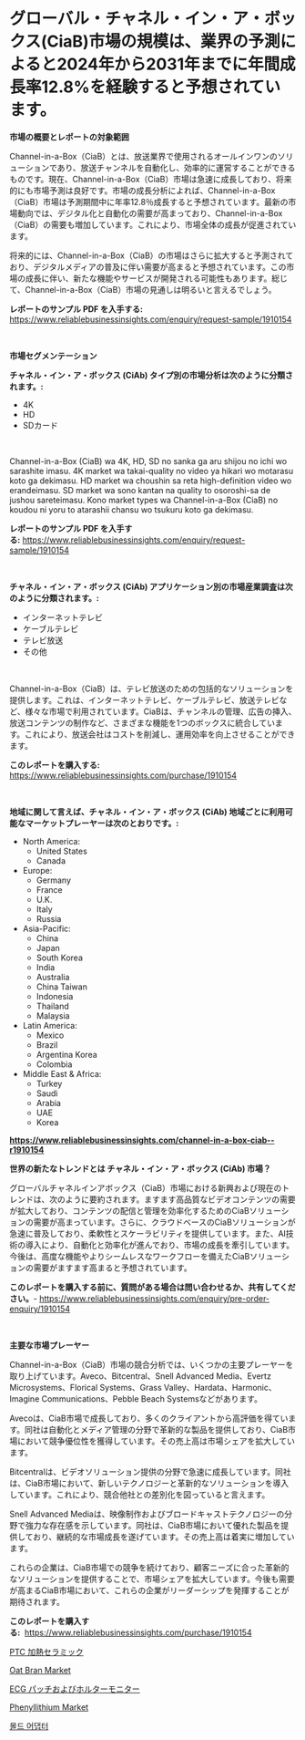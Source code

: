 <p><h1>グローバル・チャネル・イン・ア・ボックス(CiaB)市場の規模は、業界の予測によると2024年から2031年までに年間成長率12.8%を経験すると予想されています。</h1></p><p><strong>市場の概要とレポートの対象範囲</strong></p>
<p><p>Channel-in-a-Box（CiaB）とは、放送業界で使用されるオールインワンのソリューションであり、放送チャンネルを自動化し、効率的に運営することができるものです。現在、Channel-in-a-Box（CiaB）市場は急速に成長しており、将来的にも市場予測は良好です。市場の成長分析によれば、Channel-in-a-Box（CiaB）市場は予測期間中に年率12.8％成長すると予想されています。最新の市場動向では、デジタル化と自動化の需要が高まっており、Channel-in-a-Box（CiaB）の需要も増加しています。これにより、市場全体の成長が促進されています。</p><p>将来的には、Channel-in-a-Box（CiaB）の市場はさらに拡大すると予測されており、デジタルメディアの普及に伴い需要が高まると予想されています。この市場の成長に伴い、新たな機能やサービスが開発される可能性もあります。総じて、Channel-in-a-Box（CiaB）市場の見通しは明るいと言えるでしょう。</p></p>
<p><strong>レポートのサンプル PDF を入手する:</strong> <a href="https://www.reliablebusinessinsights.com/enquiry/request-sample/1910154">https://www.reliablebusinessinsights.com/enquiry/request-sample/1910154</a></p>
<p>&nbsp;</p>
<p><strong>市場セグメンテーション</strong></p>
<p><strong>チャネル・イン・ア・ボックス (CiAb) タイプ別の市場分析は次のように分類されます。:</strong></p>
<p><ul><li>4K</li><li>HD</li><li>SDカード</li></ul></p>
<p>&nbsp;</p>
<p><p>Channel-in-a-Box (CiaB) wa 4K, HD, SD no sanka ga aru shijou no ichi wo sarashite imasu. 4K market wa takai-quality no video ya hikari wo motarasu koto ga dekimasu. HD market wa choushin sa reta high-definition video wo erandeimasu. SD market wa sono kantan na quality to osoroshi-sa de jushou sareteimasu. Kono market types wa Channel-in-a-Box (CiaB) no koudou ni yoru to atarashii chansu wo tsukuru koto ga dekimasu.</p></p>
<p><strong>レポートのサンプル PDF を入手する:</strong>&nbsp;<a href="https://www.reliablebusinessinsights.com/enquiry/request-sample/1910154">https://www.reliablebusinessinsights.com/enquiry/request-sample/1910154</a></p>
<p>&nbsp;</p>
<p><strong> チャネル・イン・ア・ボックス (CiAb) アプリケーション別の市場産業調査は次のように分類されます。:</strong></p>
<p><ul><li>インターネットテレビ</li><li>ケーブルテレビ</li><li>テレビ放送</li><li>その他</li></ul></p>
<p>&nbsp;</p>
<p><p>Channel-in-a-Box（CiaB）は、テレビ放送のための包括的なソリューションを提供します。これは、インターネットテレビ、ケーブルテレビ、放送テレビなど、様々な市場で利用されています。CiaBは、チャンネルの管理、広告の挿入、放送コンテンツの制作など、さまざまな機能を1つのボックスに統合しています。これにより、放送会社はコストを削減し、運用効率を向上させることができます。</p></p>
<p><strong>このレポートを購入する:</strong>&nbsp; <a href="https://www.reliablebusinessinsights.com/purchase/1910154">https://www.reliablebusinessinsights.com/purchase/1910154</a></p>
<p>&nbsp;</p>
<p><strong>地域に関して言えば、チャネル・イン・ア・ボックス (CiAb) 地域ごとに利用可能なマーケットプレーヤーは次のとおりです。:</strong></p>
<p><ul>
    <li>
        North America:
        <ul>
            <li>United States</li>
            <li>Canada</li>
        </ul>
    </li>
    <li>
        Europe:
        <ul>
            <li>Germany</li>
            <li>France</li>
            <li>U.K.</li>
            <li>Italy</li>
            <li>Russia</li>
        </ul>
    </li>
    <li>
        Asia-Pacific:
        <ul>
            <li>China</li>
            <li>Japan</li>
            <li>South Korea</li>
            <li>India</li>
            <li>Australia</li>
            <li>China Taiwan</li>
            <li>Indonesia</li>
            <li>Thailand</li>
            <li>Malaysia</li>
        </ul>
    </li>
    <li>
        Latin America:
        <ul>
            <li>Mexico</li>
            <li>Brazil</li>
            <li>Argentina Korea</li>
            <li>Colombia</li>
        </ul>
    </li>
    <li>
        Middle East & Africa:
        <ul>
            <li>Turkey</li>
            <li>Saudi</li>
            <li>Arabia</li>
            <li>UAE</li>
            <li>Korea</li>
        </ul>
    </li>
    </ul></p>
<p><strong><a href="https://www.reliablebusinessinsights.com/channel-in-a-box-ciab--r1910154">https://www.reliablebusinessinsights.com/channel-in-a-box-ciab--r1910154</a></strong>&nbsp;</p>
<p><strong>世界の新たなトレンドとは チャネル・イン・ア・ボックス (CiAb) 市場？</strong></p>
<p><p>グローバルチャネルインアボックス（CiaB）市場における新興および現在のトレンドは、次のように要約されます。ますます高品質なビデオコンテンツの需要が拡大しており、コンテンツの配信と管理を効率化するためのCiaBソリューションの需要が高まっています。さらに、クラウドベースのCiaBソリューションが急速に普及しており、柔軟性とスケーラビリティを提供しています。また、AI技術の導入により、自動化と効率化が進んでおり、市場の成長を牽引しています。今後は、高度な機能やよりシームレスなワークフローを備えたCiaBソリューションの需要がますます高まると予想されています。</p></p>
<p><strong>このレポートを購入する前に、質問がある場合は問い合わせるか、共有してください。</strong>- <a href="https://www.reliablebusinessinsights.com/enquiry/pre-order-enquiry/1910154">https://www.reliablebusinessinsights.com/enquiry/pre-order-enquiry/1910154</a></p>
<p>&nbsp;</p>
<p><strong>主要な市場プレーヤー</strong></p>
<p><p>Channel-in-a-Box（CiaB）市場の競合分析では、いくつかの主要プレーヤーを取り上げています。Aveco、Bitcentral、Snell Advanced Media、Evertz Microsystems、Florical Systems、Grass Valley、Hardata、Harmonic、Imagine Communications、Pebble Beach Systemsなどがあります。</p><p>Avecoは、CiaB市場で成長しており、多くのクライアントから高評価を得ています。同社は自動化とメディア管理の分野で革新的な製品を提供しており、CiaB市場において競争優位性を獲得しています。その売上高は市場シェアを拡大しています。</p><p>Bitcentralは、ビデオソリューション提供の分野で急速に成長しています。同社は、CiaB市場において、新しいテクノロジーと革新的なソリューションを導入しています。これにより、競合他社との差別化を図っていると言えます。</p><p>Snell Advanced Mediaは、映像制作およびブロードキャストテクノロジーの分野で強力な存在感を示しています。同社は、CiaB市場において優れた製品を提供しており、継続的な市場成長を遂げています。その売上高は着実に増加しています。</p><p>これらの企業は、CiaB市場での競争を続けており、顧客ニーズに合った革新的なソリューションを提供することで、市場シェアを拡大しています。今後も需要が高まるCiaB市場において、これらの企業がリーダーシップを発揮することが期待されます。</p></p>
<p><strong>このレポートを購入する:</strong>&nbsp;&nbsp;<a href="https://www.reliablebusinessinsights.com/purchase/1910154">https://www.reliablebusinessinsights.com/purchase/1910154</a></p>
<p><p><a href="https://medium.com/@leeweir2009/%E6%AC%A1%E3%81%AE%E6%96%87%E3%82%92%E6%97%A5%E6%9C%AC%E8%AA%9E%E3%81%AB%E7%BF%BB%E8%A8%B3%E3%81%97%E3%81%A6%E3%81%8F%E3%81%A0%E3%81%95%E3%81%84-ptc%E7%99%BA%E7%86%B1%E3%82%BB%E3%83%A9%E3%83%9F%E3%83%83%E3%82%AF%E3%81%AE%E5%B8%82%E5%A0%B4%E3%82%B7%E3%82%A7%E3%82%A2%E3%81%AE%E9%80%B2%E5%8C%96%E3%81%A8%E5%B8%82%E5%A0%B4%E6%88%90%E9%95%B7%E3%83%88%E3%83%AC%E3%83%B3%E3%83%892024%E5%B9%B4-2031%E5%B9%B4-07d38f994449">PTC 加熱セラミック</a></p><p><a href="https://issuu.com/reportprime-2/docs/oat-bran-market-size-2030.pptx">Oat Bran Market</a></p><p><a href="https://github.com/lily-u-genius/Market-Research-Report-List-2/blob/main/4236734113449.md">ECG パッチおよびホルターモニター</a></p><p><a href="https://github.com/gracielawharr/Market-Research-Report-List-1/blob/main/phenyllithium-market.md">Phenyllithium Market</a></p><p><a href="https://github.com/rustymarie2024/Market-Research-Report-List-1/blob/main/8603054124127.md">몰드 어댑터</a></p></p>
